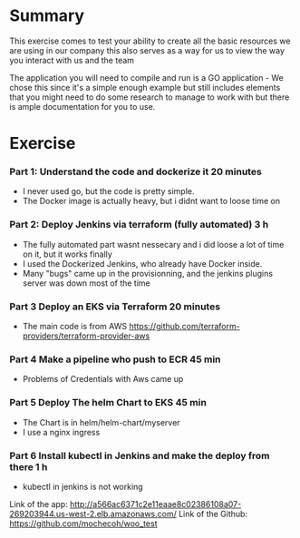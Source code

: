 
# Summary #

This exercise comes to test your ability to create all the basic resources we are using in our company
this also serves as a way for us to view the way you interact with us and the team

The application you will need to compile and run is a GO application - We chose this since it's a simple enough example but still includes
elements that you might need to do some research to manage to work with but there is ample documentation for you to use.



# Exercise #

### Part 1: Understand the code and dockerize it 20 minutes

 * I never used go, but the code is pretty simple.
 * The Docker image is actually heavy, but i didnt want to loose time on 

### Part 2: Deploy Jenkins via terraform (fully automated) 3 h

 * The fully automated part wasnt nessecary and i did loose a lot of time on it, but it works finally
 * I used the Dockerized Jenkins, who already have Docker inside. 
 * Many "bugs" came up in the provisionning, and the jenkins plugins server was down most of the time

### Part 3 Deploy an EKS via Terraform 20 minutes

 * The main code is from AWS https://github.com/terraform-providers/terraform-provider-aws

### Part 4 Make a pipeline who push to ECR 45 min

 * Problems of Credentials with Aws came up 

### Part 5 Deploy The helm Chart to EKS 45 min

 * The Chart is in helm/helm-chart/myserver
 * I use a nginx ingress

### Part 6 Install kubectl in Jenkins and make the deploy from there 1 h

 * kubectl in jenkins is not working


Link of the app: http://a566ac6371c2e11eaae8c02386108a07-269203944.us-west-2.elb.amazonaws.com/
Link of the Github: https://github.com/mochecoh/woo_test
